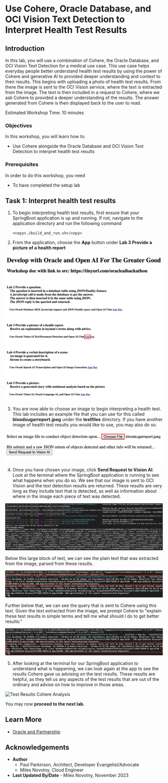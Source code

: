 # Use Cohere, Oracle Database, and OCI Vision Text Detection to Interpret Health Test Results

## Introduction

In this lab, you will use a combination of Cohere, the Oracle Database, and OCI Vision Text Detection for a medical use case. This use case helps everyday people better understand health test results by using the power of Cohere and generative AI to provided deeper understanding and context to their results. This begins with uploading a photo of health test results. From there the image is sent to the OCI Vision service, where the text is extracted from the image. The text is then included in a request to Cohere, where we ask Cohere to provided a deeper understanding of the results. The answer generated from Cohere is then displayed back to the user to read.

Estimated Workshop Time: 10 minutes

### Objectives

In this workshop, you will learn how to:
* Use Cohere alongside the Oracle Database and OCI Vision Text Detection to interpret health test results

### Prerequisites

In order to do this workshop, you need

* To have completed the setup lab

## Task 1: Interpret health test results

1. To begin interpreting health test results, first ensure that your SpringBoot application is up and running. If not, navigate to the application directory and run the following command

    ```
    <copy>./build_and_run.sh</copy>
    ```

2. From the application, choose the **App** button under **Lab 3 Provide a picture of a health report**

  ![Choose lab 3 app](images/choose-lab-3.png)

3. You are now able to choose an image to begin interpreting a health test. This lab includes an example file that you can use for this called **bloodsugarreport.jpeg** under the **testfiles** directory. If you have another image of health test results you would like to use, you may also do so.

  ![Choose Blood sugar report](images/select-bloodsugar-report.png)

4. Once you have chosen your image, click **Send Request to Vision AI**. Look at the terminal where the SpringBoot application is running to see what happens when you do so. We see that our image is sent to OCI Vision and the text detection results are returned. These results are very long as they include text that is detected, as well as information about where in the image each piece of text was detected.

  ![Show OCI Vision Response](images/blood-test-vision-request.png)

  Below this large block of text, we can see the plain text that was extracted from the image, parsed from these results.

  ![Show OCI Vision response plain text](images/blood-test-results-vision-plaintext.png)

  Further below that, we can see the query that is sent to Cohere using this text. Given the text extracted from the image, we prompt Cohere to "explain these test results in simple terms and tell me what should I do to get better results:"

  ![Show request to Cohere](images/blood-test-results-cohere-query.png)

5. After looking at the terminal for our SpringBoot application to understand what is happening, we can look again at the app to see the results Cohere gave us advising on the test results. These results are helpful, as they tell us any aspects of the test results that are out of the ordinary and advise on how to improve in those areas.

  ![Test Results Cohere Analysis](images/explanation-of-test-results.png)


You may now **proceed to the next lab.**

## Learn More

* [Oracle and Partnership](https://cohere.com/deployment-options/oracle)

## Acknowledgements
* **Author**
  * Paul Parkinson, Architect, Developer Evangelist/Advocate
  * Miles Novotny, Cloud Engineer
* **Last Updated By/Date** - Miles Novotny, November 2023

